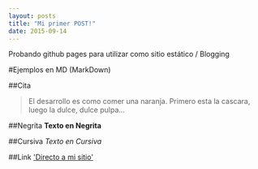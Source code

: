 ```yaml
---
layout: posts
title: "Mi primer POST!"
date: 2015-09-14
---
```


Probando github pages para utilizar como sitio estático / Blogging

#Ejemplos en MD (MarkDown)

##Cita
> El desarrollo es como comer una naranja. Primero esta la cascara, luego la dulce, dulce pulpa...

##Negrita
**Texto en Negrita**

##Cursiva
*Texto en Cursiva*

##Link
['Directo a mi sitio'](www.marioromero.com.ar)

